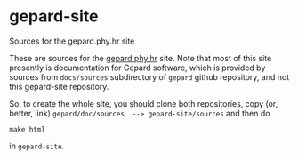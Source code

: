 # gepard-site
Sources for the gepard.phy.hr site


These are sources for the [gepard.phy.hr](https://gepard.phy.hr) site.
Note that most of this site presently is documentation for
Gepard software, which is provided by sources from `docs/sources`
subdirectory of `gepard` github repository, and not this gepard-site
repository.

So, to create the whole site, you should clone both repositories,
copy (or, better, link) `gepard/doc/sources  --> gepard-site/sources`
and then do
```
make html
```
in `gepard-site`.
